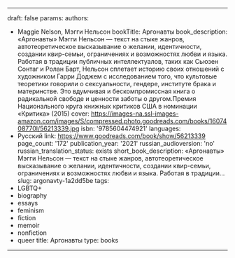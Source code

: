 ---
draft: false
params:
  authors:
  - Maggie Nelson, Мэгги Нельсон
  bookTitle: Аргонавты
  book_description: «Аргонавты» Мэгги Нельсон — текст на стыке жанров, автотеоретическое
    высказывание о желании, идентичности, создании квир-семьи, ограничениях и возможностях
    любви и языка. Работая в традиции публичных интеллектуалов, таких как Сьюзен Сонтаг
    и Ролан Барт, Нельсон сплетает историю своих отношений с художником Гарри Доджем
    с исследованием того, что культовые теоретики говорили о сексуальности, гендере,
    институте брака и материнстве. Это вдумчивая и бескомпромиссная книга о радикальной
    свободе и ценности заботы о другом.Премия Национального круга книжных критиков
    США в номинации «Критика» (2015)
  cover: https://images-na.ssl-images-amazon.com/images/S/compressed.photo.goodreads.com/books/1607408770l/56213339.jpg
  isbn: '9785604474921'
  languages:
  - Русский
  link: https://www.goodreads.com/book/show/56213339
  page_count: '172'
  publication_year: '2021'
  russian_audioversion: 'no'
  russian_translation_status: exists
  short_book_description: «Аргонавты» Мэгги Нельсон — текст на стыке жанров, автотеоретическое
    высказывание о желании, идентичности, создании квир-семьи, ограничениях и возможностях
    любви и языка. Работая в традиции...
  slug: argonavty-1a2dd5be
  tags:
  - LGBTQ+
  - biography
  - essays
  - feminism
  - fiction
  - memoir
  - nonfiction
  - queer
title: Аргонавты
type: books
------
